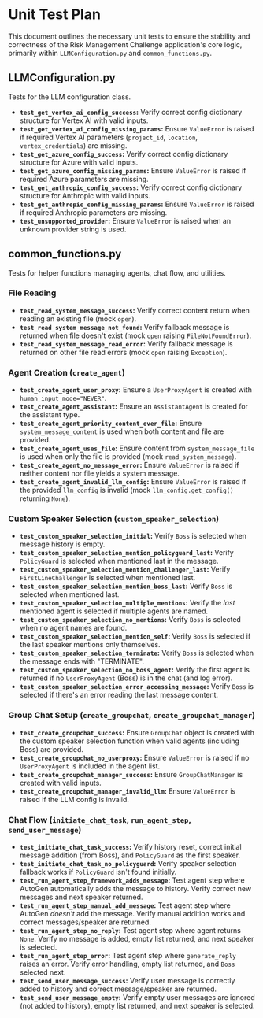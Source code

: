 
# Unit Test Plan

This document outlines the necessary unit tests to ensure the stability and correctness of the Risk Management Challenge application's core logic, primarily within `LLMConfiguration.py` and `common_functions.py`.

## LLMConfiguration.py

Tests for the LLM configuration class.

*   **`test_get_vertex_ai_config_success`:** Verify correct config dictionary structure for Vertex AI with valid inputs.
*   **`test_get_vertex_ai_config_missing_params`:** Ensure `ValueError` is raised if required Vertex AI parameters (`project_id`, `location`, `vertex_credentials`) are missing.
*   **`test_get_azure_config_success`:** Verify correct config dictionary structure for Azure with valid inputs.
*   **`test_get_azure_config_missing_params`:** Ensure `ValueError` is raised if required Azure parameters are missing.
*   **`test_get_anthropic_config_success`:** Verify correct config dictionary structure for Anthropic with valid inputs.
*   **`test_get_anthropic_config_missing_params`:** Ensure `ValueError` is raised if required Anthropic parameters are missing.
*   **`test_unsupported_provider`:** Ensure `ValueError` is raised when an unknown provider string is used.

## common_functions.py

Tests for helper functions managing agents, chat flow, and utilities.

### File Reading

*   **`test_read_system_message_success`:** Verify correct content return when reading an existing file (mock `open`).
*   **`test_read_system_message_not_found`:** Verify fallback message is returned when file doesn't exist (mock `open` raising `FileNotFoundError`).
*   **`test_read_system_message_read_error`:** Verify fallback message is returned on other file read errors (mock `open` raising `Exception`).

### Agent Creation (`create_agent`)

*   **`test_create_agent_user_proxy`:** Ensure a `UserProxyAgent` is created with `human_input_mode="NEVER"`.
*   **`test_create_agent_assistant`:** Ensure an `AssistantAgent` is created for the assistant type.
*   **`test_create_agent_priority_content_over_file`:** Ensure `system_message_content` is used when both content and file are provided.
*   **`test_create_agent_uses_file`:** Ensure content from `system_message_file` is used when only the file is provided (mock `read_system_message`).
*   **`test_create_agent_no_message_error`:** Ensure `ValueError` is raised if neither content nor file yields a system message.
*   **`test_create_agent_invalid_llm_config`:** Ensure `ValueError` is raised if the provided `llm_config` is invalid (mock `llm_config.get_config()` returning `None`).

### Custom Speaker Selection (`custom_speaker_selection`)

*   **`test_custom_speaker_selection_initial`:** Verify `Boss` is selected when message history is empty.
*   **`test_custom_speaker_selection_mention_policyguard_last`:** Verify `PolicyGuard` is selected when mentioned last in the message.
*   **`test_custom_speaker_selection_mention_challenger_last`:** Verify `FirstLineChallenger` is selected when mentioned last.
*   **`test_custom_speaker_selection_mention_boss_last`:** Verify `Boss` is selected when mentioned last.
*   **`test_custom_speaker_selection_multiple_mentions`:** Verify the *last* mentioned agent is selected if multiple agents are named.
*   **`test_custom_speaker_selection_no_mentions`:** Verify `Boss` is selected when no agent names are found.
*   **`test_custom_speaker_selection_mention_self`:** Verify `Boss` is selected if the last speaker mentions only themselves.
*   **`test_custom_speaker_selection_terminate`:** Verify `Boss` is selected when the message ends with "TERMINATE".
*   **`test_custom_speaker_selection_no_boss_agent`:** Verify the first agent is returned if no `UserProxyAgent` (Boss) is in the chat (and log error).
*   **`test_custom_speaker_selection_error_accessing_message`:** Verify `Boss` is selected if there's an error reading the last message content.

### Group Chat Setup (`create_groupchat`, `create_groupchat_manager`)

*   **`test_create_groupchat_success`:** Ensure `GroupChat` object is created with the custom speaker selection function when valid agents (including Boss) are provided.
*   **`test_create_groupchat_no_userproxy`:** Ensure `ValueError` is raised if no `UserProxyAgent` is included in the agent list.
*   **`test_create_groupchat_manager_success`:** Ensure `GroupChatManager` is created with valid inputs.
*   **`test_create_groupchat_manager_invalid_llm`:** Ensure `ValueError` is raised if the LLM config is invalid.

### Chat Flow (`initiate_chat_task`, `run_agent_step`, `send_user_message`)

*   **`test_initiate_chat_task_success`:** Verify history reset, correct initial message addition (from Boss), and `PolicyGuard` as the first speaker.
*   **`test_initiate_chat_task_no_policyguard`:** Verify speaker selection fallback works if `PolicyGuard` isn't found initially.
*   **`test_run_agent_step_framework_adds_message`:** Test agent step where AutoGen automatically adds the message to history. Verify correct new messages and next speaker returned.
*   **`test_run_agent_step_manual_add_message`:** Test agent step where AutoGen *doesn't* add the message. Verify manual addition works and correct messages/speaker are returned.
*   **`test_run_agent_step_no_reply`:** Test agent step where agent returns `None`. Verify no message is added, empty list returned, and next speaker is selected.
*   **`test_run_agent_step_error`:** Test agent step where `generate_reply` raises an error. Verify error handling, empty list returned, and `Boss` selected next.
*   **`test_send_user_message_success`:** Verify user message is correctly added to history and correct message/speaker are returned.
*   **`test_send_user_message_empty`:** Verify empty user messages are ignored (not added to history), empty list returned, and next speaker is selected.

